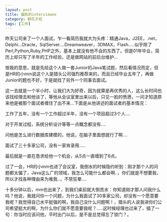 ```yaml
---
layout: post
title: 偏执的interviewee
category: 朝花夕拾
tags: [工作]
---
```

昨天公司来了一个人面试，乍一看简历我就大为头疼：精通Java，J2EE，.net，Delphi...Oracle，SqlServer....Dreamweaver，3DMAX，Flash.....似乎除了Perl,Python,Ruby,PHP之外，基本上就没有他不会的东西了。但是01年毕业，简历上却只写了半年的工作经验，还是做网站的前后台维护...
	
按我的意思，就是先给这个人做一套Junior的Java笔试题，然后看情况而定，但是HR的小mm说这个人是猎头公司强烈推荐来的，而且已经毕业五年了，再做Junior的题也不好，于是就找了另外一个同事去面试。
	
这一去就是一个半小时，让我们大为好奇，因为就算是再优秀的人，这么长时间也该找经理去和他谈了，等他从会议室里出来以后，只见一脸的愤懑，一问才知道原来他是被那个面试者缠住了出不来...下面是从他讲述的面试者的基本情况：
	
工作了五年，没有一个工作超过半年，没有一个项目超过3个人....
	
对于开发过程，系统分析设计等等一点概念都没有....
	
问他是怎么进行数据库建模的，他说，在脑子里面想就行了啊....
	
面试了三十多家公司，没有一家肯录用.....
	
最后就是一直在恳求给他一个机会，从5点一直缠到了6点。
	
过了一会，HR的小mm也进了会议室，我倒水的时候隐约听到：刚才那个人的问题都太偏了，Java这么广的领域，我怎么可能什么都会啊..，你们就是不想要我，所以才找各种理由来为难我..，不禁狂晕....
	
十多分钟以后，mm也出来了，到我们桌前就大倒苦水：你知道刚才那人问我什么吗？他说，我就问你一个问题，为什么我面试了30多家公司，却没有一个愿意要我呢？我觉得自己水平挺强的啊，我自己没什么问题啊！，猎头的人说我进你们公司希望挺大的啊，为什么你们就不愿意要我呢？.....这时候经理也过来了，插了一句：你当时应该问他，平时出门以后，是不是总觉得忘了锁门？。